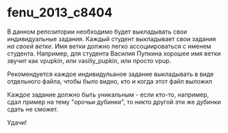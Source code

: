 fenu_2013_c8404
===============

В данном репозитории необходимо будет выкладывать свои индивидуальные задания.
Каждый студент выкладывает свои задания _на своей ветке_. Имя ветки должно легко ассоциироваться с именем студента.
Например, для студента Василия Пупкина хорошее имя ветки звучит как vpupkin, или vasiliy_pupkin, или просто vpup.

Рекомендуется каждое индивидульаное задание выкладывать в виде отдельного файла, чтобы было видно, кто и когда этот файл выложил

Каждое задание должно быть уникальным - если кто-то, например, сдал пример на тему "орочьи дубинки", то никто другой эти же дубинки сдать не сможет.

Удачи!
